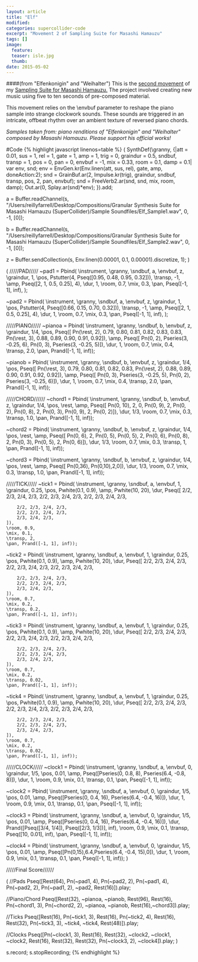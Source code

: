 ```yaml
---
layout: article
title: "Elf"
modified:
categories: supercollider-code
excerpt: "Movement 2 of Sampling Suite for Masashi Hamauzu"
tags: []
image:
  feature:
  teaser: isle.jpg
  thumb:
date: 2015-05-02
---
```

####(from "Elfenkonigin" and "Weihalter")
This is the [second movement](https://soundcloud.com/capybarrage-reilly/elf-from-elfenkonigin-and-weihalter?in=capybarrage-reilly/sets/sampling-suite-for-masashi-1) of my [Sampling Suite for Masashi Hamauzu.](https://soundcloud.com/capybarrage-reilly/sets/sampling-suite-for-masashi-1)  The project involved creating new music using five to ten seconds of pre-composed material.

This movement relies on the \envbuf parameter to reshape the piano sample into strange clockwork sounds.  These sounds are triggered in an intricate, offbeat rhythm over an ambient texture of reversed piano chords.

*Samples taken from: piano renditions of "Elfenkonigin" and "Weihalter" composed by Masashi Hamauzu.  Please support his official works!*


#Code
{% highlight javascript linenos=table %}
(
SynthDef(\granny, {|att = 0.01, sus = 1, rel = 1, gate = 1, amp = 1, trig = 0, graindur = 0.5, sndbuf, transp = 1, pos = 0, pan = 0, envbuf = -1, mix = 0.33, room = 0.1, damp = 0.1|
	var env, snd;
	env = EnvGen.kr(Env.linen(att, sus, rel), gate, amp, doneAction:2);
	snd = GrainBuf.ar(2, Impulse.kr(trig), graindur, sndbuf, transp, pos, 2, pan, envbuf);
	snd = FreeVerb2.ar(snd, snd, mix, room, damp);
	Out.ar(0, Splay.ar(snd)*env);
}).add;

a = Buffer.readChannel(s, "/Users/reillyfarrell/Desktop/Compositions/Granular Synthesis Suite for Masashi Hamauzu (SuperCollider)/Sample Soundfiles/Elf_Sample1.wav", 0, -1, [0]);

b = Buffer.readChannel(s, "/Users/reillyfarrell/Desktop/Compositions/Granular Synthesis Suite for Masashi Hamauzu (SuperCollider)/Sample Soundfiles/Elf_Sample2.wav", 0, -1, [0]);

z = Buffer.sendCollection(s, Env.linen(0.00001, 0.1, 0.00001).discretize, 1);
)

(
/////PAD/////
~pad1 = Pbind(
	\instrument, \granny,
	\sndbuf, a,
	\envbuf, z,
	\graindur, 1,
	\pos, Pstutter(4, Pseq([0.95, 0.48, 0.95, 0.32])),
	\transp, -1,
	\amp, Pseq([2, 1, 0.5, 0.25], 4),
	\dur, 1,
	\room, 0.7,
	\mix, 0.3,
	\pan, Pseq([-1, 1], inf),
);

~pad2 = Pbind(
	\instrument, \granny,
	\sndbuf, a,
	\envbuf, z,
	\graindur, 1,
	\pos, Pstutter(4, Pseq([0.66, 0.15, 0.70, 0.32])),
	\transp, -1,
	\amp, Pseq([2, 1, 0.5, 0.25], 4),
	\dur, 1,
	\room, 0.7,
	\mix, 0.3,
	\pan, Pseq([-1, 1], inf),
);

/////PIANO/////
~pianoa = Pbind(
	\instrument, \granny,
	\sndbuf, b,
	\envbuf, z,
	\graindur, 1/4,
	\pos, Pseq([
		Pn(\rest, 2), 0.79, 0.80, 0.81, 0.82, 0.83, 0.83,
		Pn(\rest, 3), 0.88, 0.89, 0.90, 0.91, 0.92]),
	\amp, Pseq([
		Pn(0, 2), Pseries(3, -0.25, 6),
		Pn(0, 3), Pseries(3, -0.25, 5)]),
	\dur, 1,
	\room, 0.7,
	\mix, 0.4,
	\transp, 2.0,
	\pan, Prand([-1, 1], inf));

~pianob = Pbind(
	\instrument, \granny,
	\sndbuf, b,
	\envbuf, z,
	\graindur, 1/4,
	\pos, Pseq([
		Pn(\rest, 3), 0.79, 0.80, 0.81, 0.82, 0.83,
		Pn(\rest, 2), 0.88, 0.89, 0.90, 0.91, 0.92, 0.92]),
	\amp, Pseq([
		Pn(0, 3), Pseries(3, -0.25, 5),
		Pn(0, 2), Pseries(3, -0.25, 6)]),
	\dur, 1,
	\room, 0.7,
	\mix, 0.4,
	\transp, 2.0,
	\pan, Prand([-1, 1], inf));

/////CHORD//////
~chord1 = Pbind(
	\instrument, \granny,
	\sndbuf, b,
	\envbuf, z,
	\graindur, 1/4,
	\pos, \rest,
	\amp, Pseq([
		Pn(0, 10), 2, 0,
		Pn(0, 9), 2, Pn(0, 2),
		Pn(0, 8), 2, Pn(0, 3),
		Pn(0, 9), 2, Pn(0, 2)]),
	\dur, 1/3,
	\room, 0.7,
	\mix, 0.3,
	\transp, 1.0,
	\pan, Prand([-1, 1], inf));

~chord2 = Pbind(
	\instrument, \granny,
	\sndbuf, b,
	\envbuf, z,
	\graindur, 1/4,
	\pos, \rest,
	\amp, Pseq([
		Pn(0, 6), 2, Pn(0, 5),
		Pn(0, 5), 2, Pn(0, 6),
		Pn(0, 8), 2, Pn(0, 3),
		Pn(0, 5), 2, Pn(0, 6)]),
	\dur, 1/3,
	\room, 0.7,
	\mix, 0.3,
	\transp, 1,
	\pan, Prand([-1, 1], inf));

~chord3 = Pbind(
	\instrument, \granny,
	\sndbuf, b,
	\envbuf, z,
	\graindur, 1/4,
	\pos, \rest,
	\amp, Pseq([
		Pn(0,36),
		Pn(0,10),2,0]),
	\dur, 1/3,
	\room, 0.7,
	\mix, 0.3,
	\transp, 1.0,
	\pan, Prand([-1, 1], inf));


/////TICK/////
~tick1 = Pbind(
	\instrument, \granny,
	\sndbuf, a,
	\envbuf, 1,
	\graindur, 0.25,
	\pos, Pwhite(0.1, 0.9),
	\amp, Pwhite(10, 20),
	\dur, Pseq([
		2/2, 2/3, 2/4, 2/3,
		2/2, 2/3, 2/4, 2/3,
		2/2, 2/3, 2/4, 2/3,

		2/2, 2/3, 2/4, 2/3,
		2/2, 2/3, 2/4, 2/3,
		2/3, 2/4, 2/3,
	]),
	\room, 0.9,
	\mix, 0.1,
	\transp, 2,
	\pan, Prand([-1, 1], inf));

~tick2 = Pbind(
	\instrument, \granny,
	\sndbuf, a,
	\envbuf, 1,
	\graindur, 0.25,
	\pos, Pwhite(0.1, 0.9),
	\amp, Pwhite(10, 20),
	\dur, Pseq([
		2/2, 2/3, 2/4, 2/3,
		2/2, 2/3, 2/4, 2/3,
		2/2, 2/3, 2/4, 2/3,

		2/2, 2/3, 2/4, 2/3,
		2/2, 2/3, 2/4, 2/3,
		2/3, 2/4, 2/3,
	]),
	\room, 0.7,
	\mix, 0.2,
	\transp, 0.2,
	\pan, Prand([-1, 1], inf));

~tick3 = Pbind(
	\instrument, \granny,
	\sndbuf, a,
	\envbuf, 1,
	\graindur, 0.25,
	\pos, Pwhite(0.1, 0.9),
	\amp, Pwhite(10, 20),
	\dur, Pseq([
		2/2, 2/3, 2/4, 2/3,
		2/2, 2/3, 2/4, 2/3,
		2/2, 2/3, 2/4, 2/3,

		2/2, 2/3, 2/4, 2/3,
		2/2, 2/3, 2/4, 2/3,
		2/3, 2/4, 2/3,
	]),
	\room, 0.7,
	\mix, 0.2,
	\transp, 0.02,
	\pan, Prand([-1, 1], inf));

~tick4 = Pbind(
	\instrument, \granny,
	\sndbuf, a,
	\envbuf, 1,
	\graindur, 0.25,
	\pos, Pwhite(0.1, 0.9),
	\amp, Pwhite(10, 20),
	\dur, Pseq([
		2/2, 2/3, 2/4, 2/3,
		2/2, 2/3, 2/4, 2/3,
		2/2, 2/3, 2/4, 2/3,

		2/2, 2/3, 2/4, 2/3,
		2/2, 2/3, 2/4, 2/3,
		2/3, 2/4, 2/3,
	]),
	\room, 0.7,
	\mix, 0.2,
	\transp, 0.02,
	\pan, Prand([-1, 1], inf));

/////CLOCK/////
~clock1 = Pbind(
	\instrument, \granny,
	\sndbuf, a,
	\envbuf, 0,
	\graindur, 1/5,
	\pos, 0.01,
	\amp, Pseq([Pseries(0, 0.8, 8), Pseries(6.4, -0.8, 8)]),
	\dur, 1,
	\room, 0.9,
	\mix, 0.1,
	\transp, 0.1,
	\pan, Pseq([-1, 1], inf));

~clock2 = Pbind(
	\instrument, \granny,
	\sndbuf, a,
	\envbuf, 0,
	\graindur, 1/5,
	\pos, 0.01,
	\amp, Pseq([Pseries(0, 0.4, 16), Pseries(6.4, -0.4, 16)]),
	\dur, 1,
	\room, 0.9,
	\mix, 0.1,
	\transp, 0.1,
	\pan, Pseq([-1, 1], inf));

~clock3 = Pbind(
	\instrument, \granny,
	\sndbuf, a,
	\envbuf, 0,
	\graindur, 1/5,
	\pos, 0.01,
	\amp, Pseq([Pseries(0, 0.4, 16), Pseries(6.4, -0.4, 16)]),
	\dur, Prand([Pseq([3/4, 1/4]), Pseq([2/3, 1/3])], inf),
	\room, 0.9,
	\mix, 0.1,
	\transp, Pseq([10, 0.01], inf),
	\pan, Pseq([-1, 1], inf));

~clock4 = Pbind(
	\instrument, \granny,
	\sndbuf, a,
	\envbuf, 0,
	\graindur, 1/5,
	\pos, 0.01,
	\amp, Pseq([Pn(0,15),6.4,Pseries(6.4, -0.4, 15),0]),
	\dur, 1,
	\room, 0.9,
	\mix, 0.1,
	\transp, 0.1,
	\pan, Pseq([-1, 1], inf));
)

/////Final Score//////

(
//Pads
Pseq([Rest(64), Pn(~pad1, 4), Pn(~pad2, 2), Pn(~pad1, 4), Pn(~pad2, 2), Pn(~pad1, 2), ~pad2, Rest(16)]).play;

//Piano/Chord
Pseq([Rest(32), ~pianoa, ~pianob, Rest(96), Rest(16), Pn(~chord1, 3), Pn(~chord2, 2), ~pianoa, ~pianob, Rest(16),~chord3]).play;

//Ticks
Pseq([Rest(16), Pn(~tick1, 3), Rest(16), Pn(~tick2, 4), Rest(16), Rest(32), Pn(~tick3, 3), ~tick4, ~tick4, Rest(48)]).play;

//Clocks
Pseq([Pn(~clock1, 3), Rest(16), Rest(32), ~clock2, ~clock1, ~clock2, Rest(16), Rest(32), Rest(32), Pn(~clock3, 2), ~clock4]).play;
)

s.record;
s.stopRecording;
{% endhighlight %}
